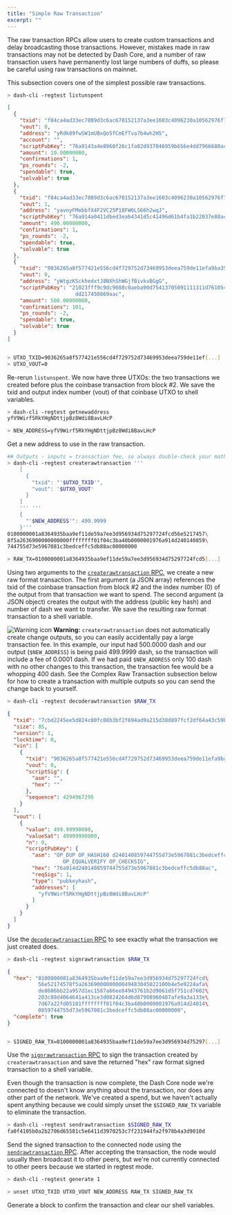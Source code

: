 ```yaml
---
title: "Simple Raw Transaction"
excerpt: ""
---
```

The raw transaction RPCs allow users to create custom transactions and delay broadcasting those transactions. However, mistakes made in raw transactions may not be detected by Dash Core, and a number of raw transaction users have permanently lost large numbers of duffs, so please be careful using raw transactions on mainnet.

This subsection covers one of the simplest possible raw transactions.

``` bash
> dash-cli -regtest listunspent
```
``` json
[
  {
    "txid": "f84ca4ad33ec7889d3c6ac670152137a3ee1603c4096230a10562976f700d130",
    "vout": 0,
    "address": "yRdk89fwSW1mUBxQo5fCmEfTva7b4wh2H5",
    "account": "",
    "scriptPubKey": "76a9143a4e8960f26c1fa82d937046959b656e4dd7966688ac",
    "amount": 10.00000000,
    "confirmations": 1,
    "ps_rounds": -2,
    "spendable": true,
    "solvable": true
  },
  {
    "txid": "f84ca4ad33ec7889d3c6ac670152137a3ee1603c4096230a10562976f700d130",
    "vout": 1,
    "address": "yavnyFMebbfX4F2VC25P18FW6LS66h2wqJ",
    "scriptPubKey": "76a914a0411dbed3eab4341d5c41496d61b4fa1b22037e88ac",
    "amount": 490.00000000,
    "confirmations": 1,
    "ps_rounds": -2,
    "spendable": true,
    "solvable": true
  },
  {
    "txid": "9036265a8f577421e556cd4f729752d73469953deea759de11efa9ba354936a8",
    "vout": 0,
    "address": "yWtgzKSckhedxtJ8NXhShWGjfBivkvBGgG",
    "scriptPubKey": "21023fff9c9dc9088c0aeba90d75413705091111311d761054de23ac\
                      dd217450869aac",
    "amount": 500.00000000,
    "confirmations": 101,
    "ps_rounds": -2,
    "spendable": true,
    "solvable": true
  }
]

```
``` bash

> UTXO_TXID=9036265a8f577421e556cd4f729752d73469953deea759de11ef[...]
> UTXO_VOUT=0
```

Re-rerun `listunspent`. We now have three UTXOs: the two transactions we created before plus the coinbase transaction from block #2. We save the txid and output index number (vout) of that coinbase UTXO to shell variables.

``` bash
> dash-cli -regtest getnewaddress
yfV9Wirf5RkYHgNDttjpBz8Wdi8BavLHcP

> NEW_ADDRESS=yfV9Wirf5RkYHgNDttjpBz8Wdi8BavLHcP
```

Get a new address to use in the raw transaction.

``` bash
## Outputs - inputs = transaction fee, so always double-check your math!
> dash-cli -regtest createrawtransaction '''
    [
      {
        "txid": "'$UTXO_TXID'",
        "vout": '$UTXO_VOUT'
      }
    ]
    ''' '''
    {
      "'$NEW_ADDRESS'": 499.9999
    }'''
0100000001a8364935baa9ef11de59a7ee3d956934d75297724fcd56e5217457\
8f5a2636900000000000ffffffff01f04c3ba40b0000001976a914d240140859\
744755d73e5967081c3bedceffc5db88ac00000000

> RAW_TX=0100000001a8364935baa9ef11de59a7ee3d956934d75297724fcd5[...]
```

Using two arguments to the [`createrawtransaction` RPC](core-api-ref-remote-procedure-calls-raw-transaction#section-createrawtransaction), we create a new raw format transaction. The first argument (a JSON array) references the txid of the coinbase transaction from block #2 and the index number (0) of the output from that transaction we want to spend. The second argument (a JSON object) creates the output with the address (public key hash) and number of dash we want to transfer. We save the resulting raw format transaction to a shell variable.

![Warning icon](https://dash-docs.github.io/img/icons/icon_warning.svg) **Warning:** `createrawtransaction` does not automatically create change outputs, so you can easily accidentally pay a large transaction fee. In this example, our input had 500.0000 dash and our output (`$NEW_ADDRESS`) is being paid 499.9999 dash, so the transaction will include a fee of 0.0001 dash. If we had paid `$NEW_ADDRESS` only 100 dash with no other changes to this transaction, the transaction fee would be a whopping 400 dash. See the Complex Raw Transaction subsection below for how to create a transaction with multiple outputs so you can send the change back to yourself.

``` bash
> dash-cli -regtest decoderawtransaction $RAW_TX
```
``` json
{
  "txid": "7cbd2245ee5d824c00fc08b3bf2f694ad9a215d38d897fcf2df64a43c59bb97b",
  "size": 85,
  "version": 1,
  "locktime": 0,
  "vin": [
    {
      "txid": "9036265a8f577421e556cd4f729752d73469953deea759de11efa9ba354936a8",
      "vout": 0,
      "scriptSig": {
        "asm": "",
        "hex": ""
      },
      "sequence": 4294967295
    }
  ],
  "vout": [
    {
      "value": 499.99990000,
      "valueSat": 49999990000,
      "n": 0,
      "scriptPubKey": {
        "asm": "OP_DUP OP_HASH160 d240140859744755d73e5967081c3bedceffc5db\
                  OP_EQUALVERIFY OP_CHECKSIG",
        "hex": "76a914d240140859744755d73e5967081c3bedceffc5db88ac",
        "reqSigs": 1,
        "type": "pubkeyhash",
        "addresses": [
          "yfV9Wirf5RkYHgNDttjpBz8Wdi8BavLHcP"
        ]
      }
    }
  ]
}
```

Use the [`decoderawtransaction` RPC](core-api-ref-remote-procedure-calls-raw-transaction#section-decoderawtransaction) to see exactly what the transaction we just created does.

``` bash
> dash-cli -regtest signrawtransaction $RAW_TX
```
``` json
{
  "hex": "0100000001a8364935baa9ef11de59a7ee3d956934d75297724fcd\
          56e52174578f5a2636900000000049483045022100b4e5e9224afa\
          de8686bb22a957d1ec1587a66ee84943761b2d9061d5f751cd7602\
          203c88d4064641a413ce3d0824264d6d87908960487afe9a3a133e\
          7d67a22fd05101ffffffff01f04c3ba40b0000001976a914d24014\
          0859744755d73e5967081c3bedceffc5db88ac00000000",
  "complete": true
}
```
``` bash

> SIGNED_RAW_TX=0100000001a8364935baa9ef11de59a7ee3d956934d75297[...]
```

Use the [`signrawtransaction` RPC](core-api-ref-remote-procedure-calls-raw-transaction#section-signrawtransaction) to sign the transaction created by `createrawtransaction` and save the returned "hex" raw format signed transaction to a shell variable.

Even though the transaction is now complete, the Dash Core node we're connected to doesn't know anything about the transaction, nor does any other part of the network. We've created a spend, but we haven't actually spent anything because we could simply unset the `$SIGNED_RAW_TX` variable to eliminate the transaction.

``` bash
> dash-cli -regtest sendrawtransaction $SIGNED_RAW_TX
fa0f4105b0a2b2706d65581c5e6411d3970253c7f231944fa2f978b4a3d9010d
```

Send the signed transaction to the connected node using the [`sendrawtransaction` RPC](core-api-ref-remote-procedure-calls-raw-transaction#section-sendrawtransaction). After accepting the transaction, the node would usually then broadcast it to other peers, but we're not currently connected to other peers because we started in regtest mode.

``` bash
> dash-cli -regtest generate 1

> unset UTXO_TXID UTXO_VOUT NEW_ADDRESS RAW_TX SIGNED_RAW_TX
```

Generate a block to confirm the transaction and clear our shell variables.